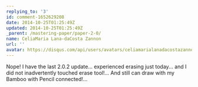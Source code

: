 ```yaml
---
replying_to: '3'
id: comment-1652629208
date: 2014-10-25T01:25:49Z
updated: 2014-10-25T01:25:49Z
_parent: /mastering-paper/paper-2-0/
name: CeliaMaria Lana-daCosta Zannon
url: ''
avatar: https://disqus.com/api/users/avatars/celiamarialanadacostazannon.jpg
---
```


Nope! I have the last 2.0.2 update... experienced erasing just today...
and I did not inadvertently touched erase tool!... And still can draw with my Bamboo
with Pencil connected!...
